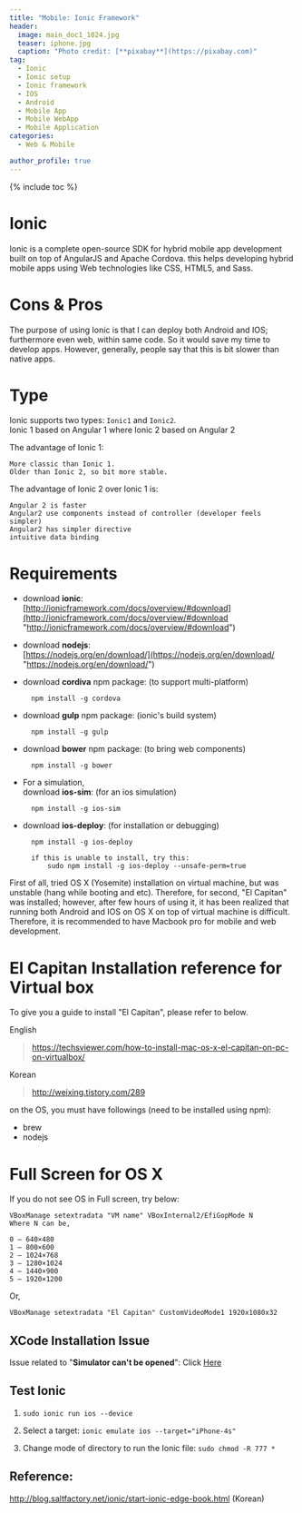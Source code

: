 ```yaml
---
title: "Mobile: Ionic Framework"
header:
  image: main_doc1_1024.jpg
  teaser: iphone.jpg
  caption: "Photo credit: [**pixabay**](https://pixabay.com)"
tag: 
  - Ionic
  - Ionic setup
  - Ionic framework
  - IOS
  - Android
  - Mobile App
  - Mobile WebApp
  - Mobile Application
categories: 
  - Web & Mobile

author_profile: true
---
```


{% include toc %}

# Ionic
Ionic is a complete open-source SDK for hybrid mobile app development built on top of AngularJS and Apache Cordova. this helps developing hybrid mobile apps using Web technologies like CSS, HTML5, and Sass. 

# Cons & Pros

The purpose of using Ionic is that I can deploy both Android and IOS; furthermore even web, within same code.
So it would save my time to develop apps. However, generally, people say that this is bit slower than native apps.


# Type
Ionic supports two types: `Ionic1` and `Ionic2`. <br> 
Ionic 1 based on Angular 1 where Ionic 2 based on Angular 2

The advantage of Ionic 1:
	
	More classic than Ionic 1.
	Older than Ionic 2, so bit more stable.

The advantage of Ionic 2 over Ionic 1 is:

	Angular 2 is faster
	Angular2 use components instead of controller (developer feels simpler)
	Angular2 has simpler directive
	intuitive data binding

# Requirements

- download **ionic**: <br>
	[http://ionicframework.com/docs/overview/#download](http://ionicframework.com/docs/overview/#download "http://ionicframework.com/docs/overview/#download")

- download **nodejs**: <br>
	[https://nodejs.org/en/download/](https://nodejs.org/en/download/ "https://nodejs.org/en/download/")

- download **cordiva** npm package: (to support multi-platform)<br>  

		npm install -g cordova

- download **gulp** npm package: (ionic's build system)<br>

		npm install -g gulp

- download **bower** npm package: (to bring web components)<br>

		npm install -g bower

- For a simulation,<br> 
  download **ios-sim**: (for an ios simulation) <br>

		npm install -g ios-sim

- download **ios-deploy**: (for installation or debugging) <br>

	 	npm install -g ios-deploy
		
		if this is unable to install, try this:
			sudo npm install -g ios-deploy --unsafe-perm=true

First of all, tried OS X (Yosemite) installation on virtual machine, but was unstable (hang while booting and etc). Therefore, for second, "El Capitan" was installed; however, after few hours of using it, it has been realized that running both Android and IOS on OS X on top of virtual machine is difficult. Therefore, it is recommended to have Macbook pro for mobile and web development.   

# El Capitan Installation reference for Virtual box

To give you a guide to install "El Capitan", please refer to below. 

English    
> https://techsviewer.com/how-to-install-mac-os-x-el-capitan-on-pc-on-virtualbox/

Korean
> http://weixing.tistory.com/289

on the OS, you must have followings (need to be installed using npm):

- brew
- nodejs

# Full Screen for OS X

If you do not see OS in Full screen, try below:
 
	VBoxManage setextradata "VM name" VBoxInternal2/EfiGopMode N
    Where N can be, 

	0 – 640×480
	1 – 800×600
	2 – 1024×768
	3 – 1280×1024
	4 – 1440×900
	5 – 1920×1200 

Or,

	VBoxManage setextradata "El Capitan" CustomVideoMode1 1920x1080x32 

## XCode Installation Issue

Issue related to "**Simulator can't be opened**":
Click [Here](http://stackoverflow.com/questions/33413180/xcode-7-1-simulator-cant-be-opened-because-the-identity-of-developer-cannot-b)


## Test Ionic

1. `sudo ionic run ios --device`

2. Select a target: `ionic emulate ios --target="iPhone-4s"`

3. Change mode of directory to run the Ionic file: `sudo chmod -R 777 *`


## Reference:
http://blog.saltfactory.net/ionic/start-ionic-edge-book.html (Korean)